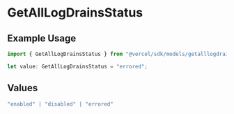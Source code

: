 # GetAllLogDrainsStatus

## Example Usage

```typescript
import { GetAllLogDrainsStatus } from "@vercel/sdk/models/getalllogdrainsop.js";

let value: GetAllLogDrainsStatus = "errored";
```

## Values

```typescript
"enabled" | "disabled" | "errored"
```